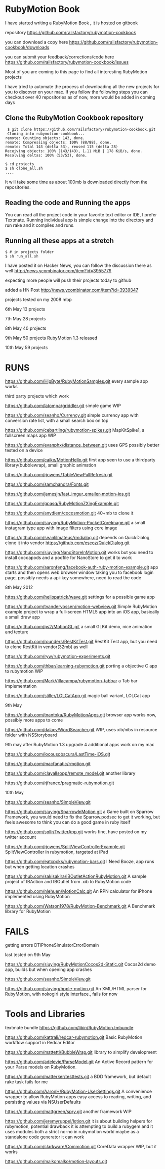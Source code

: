 # RubyMotion Book 

I have started writing a RubyMotion Book , it is hosted on gitbook

repository
https://github.com/railsfactory/rubymotion-cookbook

you can download a copy here
https://github.com/railsfactory/rubymotion-cookbook/downloads

you can submit your feedback/corrections/code here
https://github.com/railsfactory/rubymotion-cookbook/issues

Most of you are coming to this page to find all interesting RubyMotion projects

I have tried to automate the process of downloading all the new projects for you to discover on your mac. If you follow the following steps you can checkout over 40 repositories as of now, more would be added in coming days

## Clone the RubyMotion Cookbook repository

     $ git clone https://github.com/railsfactory/rubymotion-cookbook.git
     Cloning into rubymotion-cookbook...
	remote: Counting objects: 143, done.
	remote: Compressing objects: 100% (88/88), done.
	remote: Total 143 (delta 53), reused 115 (delta 28)
	Receiving objects: 100% (143/143), 1.11 MiB | 178 KiB/s, done.
	Resolving deltas: 100% (53/53), done.
	
	$ cd projects
	$ sh clone_all.sh
	....
	
It will take some time as about 100mb is downloaded directly from the repositories.

## Reading the code and Running the apps

You can read all the project code in your favorite text editor or IDE, I prefer Textmate. Running individual app is simple change into the directory and run rake and it compiles and runs.


## Running all these apps at a stretch
     
    $ # in projects folder
    $ sh run_all.sh




I have posted it on Hacker News, you can follow the discussion there as well
http://news.ycombinator.com/item?id=3955779



expecting more people will push their projects today to github

added a HN Post
http://news.ycombinator.com/item?id=3939347



projects tested on my 2008 mbp 

6th May 13 projects

7th May 28 projects

8th May 40 projects

9th May 50 projects RubyMotion 1.3 released

10th May 59 projects


RUNS
====


https://github.com/HipByte/RubyMotionSamples.git
every sample app works

third party projects which work

https://github.com/latompa/griddler.git
simple game WIP

https://github.com/seanho/Currency.git
simple currency app with conversion rate list, with a small search box on top 

https://github.com/cebartling/rubymotion-spikes.git
MapKitSpike1, a fullscreen maps app WIP

https://github.com/evanphx/distance_between.git
uses GPS possibly better tested on a device

https://github.com/caike/MotionHello.git
first app seen to use a thirdparty library(bubblewrap), small graphic animation

https://github.com/rjowens/TableViewPullRefresh.git

https://github.com/samchandra/Fonts.git

https://github.com/jamesjn/fast_imgur_emailer-motion-ios.git

https://github.com/gpasq/RubyMotionZXingExample.git

https://github.com/anydiem/cocosmotion.git 40+mb to clone it

https://github.com/siuying/RubyMotion-PocketCoreImage.git a small instagram type app with image filters using core image


https://github.com/seanlilmateus/rmdialog.git 
depends on QuickDialog, clone it into vendor https://github.com/escoz/QuickDialog.git


https://github.com/siuying/NanoStoreInMotion.git
works but you need to install cocoapods and a podfile for NanoStore to get it to work

https://github.com/aaronfeng/facebook-auth-ruby-motion-example.git
app starts and then opens web browser window taking you to  facebook login page, possibly needs a api-key somewhere, need to read the code

8th May 2012

https://github.com/hellopatrick/wave.git
settings for a possible game app

https://github.com/tvandervossen/motion-webview.git
Simple RubyMotion example project to wrap a full-screen HTML5 app into an iOS app, basically a small draw app

https://github.com/ps2/MotionGL.git
a small GLKit demo, nice animation and texture

https://github.com/rounders/RestKitTest.git
RestKit Test app, but you need to clone RestKit in vendor(32mb) as well 

https://github.com/ryw/rubymotion-experiments.git

https://github.com/thbar/learning-rubymotion.git
porting a objective C app to rubymotion WIP

https://github.com/MarkVillacampa/rubymotion-tabbar
a Tab bar implementation

https://github.com/stiller/LOLCatApp.git
magic ball variant, LOLCat app

9th May

https://github.com/tnantoka/RubyMotionApps.git
browser app works now, possibly more apps to come

https://github.com/dalacv/WordSearcher.git
WIP, uses xib/nibs in resource folder with NSStoryboard

9th may after RubyMotion 1.3 upgrade 4 additional apps work on my mac

https://github.com/locousobscura/LastTime-iOS.git

https://github.com/macfanatic/rmotion.git

https://github.com/clayallsopp/remote_model.git
another library

https://github.com/rjfranco/pragmatic-rubymotion.git

10th May

https://github.com/seanho/SimpleView.git

https://github.com/siuying/SparrowInMotion.git
a Game built on Sparrow Framework, you would need to fix the Sparrow.podsec to get it working, but feels awesome to think you can do a good game in ruby itself 

https://github.com/spllr/TwitterApp.git
works fine, have posted on my twitter account

https://github.com/rjowens/SplitViewControllerExample.git
SplitViewController in rubymotion, targeted at iPad

https://github.com/eatcpcks/rubymotion-bars.git
I Need Booze, app runs but when getting location crashes

https://github.com/sakisakira/IBOutletActionRubyMotion.git
A sample project of IBAction and IBOutlet from .xib to RubyMotion code

https://github.com/nlehuen/MotionCalc.git
An RPN calculator for iPhone implemented using RubyMotion

https://github.com/Watson1978/RubyMotion-Benchmark.git
A Benchmark library for RubyMotion

FAILS
=====
getting errors DTiPhoneSimulatorErrorDomain
 
last tested on 9th May

https://github.com/siuying/RubyMotionCocos2d-Static.git
Cocos2d demo app, builds but when opening app crashes

https://github.com/seanho/SimpleView.git

https://github.com/siuying/hpple-motion.git
An XML/HTML parser for RubyMotion, with nokogiri style interface., fails for now



Tools and Libraries
===================

textmate bundle
https://github.com/libin/RubyMotion.tmbundle

https://github.com/kattrali/redcar-rubymotion.git
Basic RubyMotion workflow support in Redcar Editor

https://github.com/mattetti/BubbleWrap.git 
library to simplify development

https://github.com/adelevie/ParseModel.git
An Active Record pattern for your Parse models on RubyMotion.


https://github.com/matterker/testtests.git 
a BDD framework, but default rake task fails for me


https://github.com/AaronH/RubyMotion-UserSettings.git
A convenience wrapper to allow RubyMotion apps easy access to reading, writing, and persisting values via NSUserDefaults

https://github.com/mattgreen/spry.git
another framework WIP

https://github.com/jeremyruppel/lotion.git
it is about building helpers for rubymotion, potential drawback it is attempting to build a rubygem and it uses modules both a strict no-no in rubymotion world
maybe as a standalone code generator it can work


https://github.com/clarkware/Commotion.git
CoreData wrapper WIP, but it works 

https://github.com/malkomalko/motion-layouts.git
